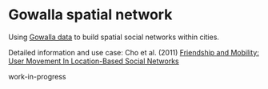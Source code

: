 # Gowalla spatial network

Using [Gowalla data](https://snap.stanford.edu/data/loc-gowalla.html) to build spatial social networks within cities.

Detailed information and use case: Cho et al. (2011) [Friendship and Mobility: User Movement In Location-Based Social Networks](https://cs.stanford.edu/people/jure/pubs/mobile-kdd11.pdf)

work-in-progress